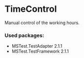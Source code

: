 # TimeControl
 Manual control of the working hours.

 ### Used packages:
- MSTest.TestAdapter 2.1.1
- MSTest.TestFramework 2.1.1
